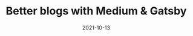 ---
title: Better blogs with Medium & Gatsby
date: 2021-10-13
publishedOn: Medium and Varchasvi Pandey
thumb: ./thumb.jpeg
url: https://varchasvipandey.com/blog/connecting-medium-with-gatsby-in-less-than-5-minutes
---